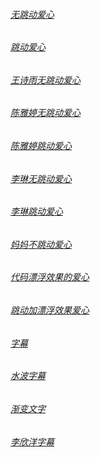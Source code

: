 ###### [无跳动爱心](https://jljx.github.io/Love.html)

###### [跳动爱心](https://jljx.github.io/love.html)

###### [王诗雨无跳动爱心](https://jljx.github.io/hfve.html)

###### [陈雅婷无跳动爱心](https://jljx.github.io/khve.html)

###### [陈雅婷跳动爱心](https://jljx.github.io/ljve.html)

###### [李琳无跳动爱心](https://jljx.github.io/ljx.html)

###### [李琳跳动爱心](https://jljx.github.io/ljjx.html)

###### [妈妈不跳动爱心](https://jljx.github.io/xyh.html)

###### [代码漂浮效果的爱心](https://jljx.github.io/xxxx.html)

###### [跳动加漂浮效果爱心](https://jljx.github.io/mmmm.html)

###### [字幕](https://jljx.github.io/eeee.html)

###### [水波字幕](https://jljx.github.io/uuuu.html)

###### [渐变文字](https://jljx.github.io/gggg.html)

###### [李欣洋字幕](https://jljx.github.io/oooo.html)
